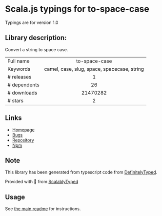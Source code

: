 
# Scala.js typings for to-space-case

Typings are for version 1.0

## Library description:
Convert a string to space case.

|                    |                 |
| ------------------ | :-------------: |
| Full name          | to-space-case |
| Keywords           | camel, case, slug, space, spacecase, string |
| # releases         | 1 |
| # dependents       | 26 |
| # downloads        | 21470282 |
| # stars            | 2 |

## Links
- [Homepage](https://github.com/ianstormtaylor/to-space-case)
- [Bugs](https://github.com/ianstormtaylor/to-space-case/issues)
- [Repository](https://github.com/ianstormtaylor/to-space-case)
- [Npm](https://www.npmjs.com/package/to-space-case)
    


## Note
This library has been generated from typescript code from [DefinitelyTyped](https://definitelytyped.org).

Provided with :purple_heart: from [ScalablyTyped](https://github.com/oyvindberg/ScalablyTyped)

## Usage
See [the main readme](../../readme.md) for instructions.


